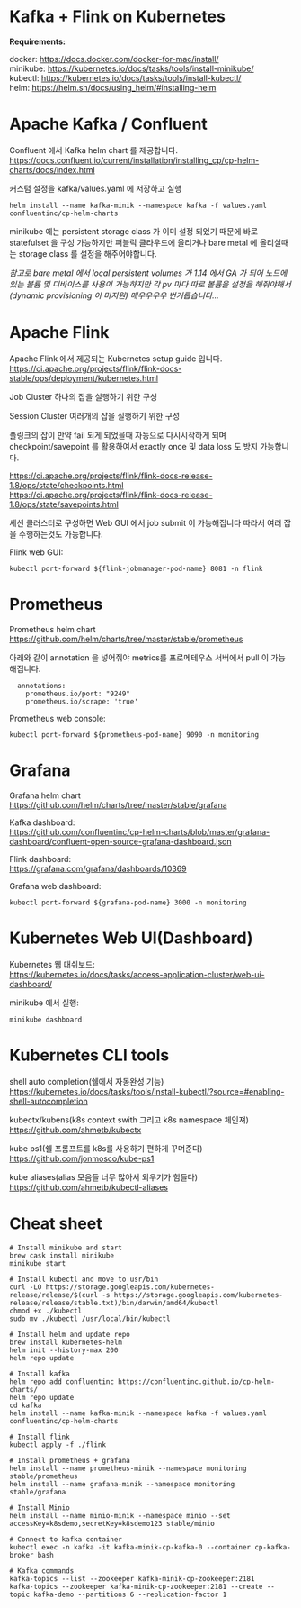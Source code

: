 # Kafka + Flink on Kubernetes

__Requirements:__

docker:
https://docs.docker.com/docker-for-mac/install/  
minikube: 
https://kubernetes.io/docs/tasks/tools/install-minikube/  
kubectl: 
https://kubernetes.io/docs/tasks/tools/install-kubectl/  
helm: 
https://helm.sh/docs/using_helm/#installing-helm


# Apache Kafka / Confluent

Confluent 에서 Kafka helm chart 를 제공합니다.  
https://docs.confluent.io/current/installation/installing_cp/cp-helm-charts/docs/index.html

커스텀 설정을 kafka/values.yaml 에 저장하고 실행


    helm install --name kafka-minik --namespace kafka -f values.yaml confluentinc/cp-helm-charts

minikube 에는 persistent storage class 가 이미 설정 되었기 때문에 바로 statefulset 을 구성 가능하지만
퍼블릭 클라우드에 올리거나 bare metal 에 올리실때는 storage class 를 설정을 해주어야합니다.

*참고로 bare metal 에서 local persistent volumes 가 1.14 에서 GA 가 되어 노드에 있는 볼륨 및 디바이스를 사용이 가능하지만
각 pv 마다 따로 볼륨을 설정을 해줘야해서(dynamic provisioning 이 미지원) 매우우우우 번거롭습니다...*


# Apache Flink

Apache Flink 에서 제공되는 Kubernetes setup guide 입니다.  
https://ci.apache.org/projects/flink/flink-docs-stable/ops/deployment/kubernetes.html

Job Cluster
하나의 잡을 실행하기 위한 구성

Session Cluster
여러개의 잡을 실행하기 위한 구성

플링크의 잡이 만약 fail 되게 되었을때 자동으로 다시시작하게 되며 checkpoint/savepoint 를 활용하여서 exactly once 및 data loss 도 방지 가능합니다.

https://ci.apache.org/projects/flink/flink-docs-release-1.8/ops/state/checkpoints.html  
https://ci.apache.org/projects/flink/flink-docs-release-1.8/ops/state/savepoints.html

세션 클러스터로 구성하면 Web GUI 에서 job submit 이 가능해집니다 따라서 여러 잡을 수행하는것도 가능합니다.

Flink web GUI:  

    kubectl port-forward ${flink-jobmanager-pod-name} 8081 -n flink

# Prometheus
Prometheus helm chart  
https://github.com/helm/charts/tree/master/stable/prometheus

아래와 같이 annotation 을 넣어줘야 metrics를 프로메테우스 서버에서 pull 이 가능해집니다.

      annotations:
        prometheus.io/port: "9249"
        prometheus.io/scrape: 'true'

Prometheus web console:

    kubectl port-forward ${prometheus-pod-name} 9090 -n monitoring

# Grafana
Grafana helm chart  
https://github.com/helm/charts/tree/master/stable/grafana

Kafka dashboard:  
https://github.com/confluentinc/cp-helm-charts/blob/master/grafana-dashboard/confluent-open-source-grafana-dashboard.json

Flink dashboard:  
https://grafana.com/grafana/dashboards/10369

Grafana web dashboard:  

    kubectl port-forward ${grafana-pod-name} 3000 -n monitoring

# Kubernetes Web UI(Dashboard)
Kubernetes 웹 대쉬보드:  
https://kubernetes.io/docs/tasks/access-application-cluster/web-ui-dashboard/

minikube 에서 실행:  

    minikube dashboard

# Kubernetes CLI tools
shell auto completion(쉘에서 자동완성 기능)  
https://kubernetes.io/docs/tasks/tools/install-kubectl/?source=#enabling-shell-autocompletion

kubectx/kubens(k8s context swith 그리고 k8s namespace 체인져)  
https://github.com/ahmetb/kubectx

kube ps1(쉘 프롬프트를 k8s를 사용하기 편하게 꾸며준다)  
https://github.com/jonmosco/kube-ps1

kube aliases(alias 모음들 너무 많아서 외우기가 힘들다)  
https://github.com/ahmetb/kubectl-aliases


# Cheat sheet

```
# Install minikube and start
brew cask install minikube
minikube start

# Install kubectl and move to usr/bin
curl -LO https://storage.googleapis.com/kubernetes-release/release/$(curl -s https://storage.googleapis.com/kubernetes-release/release/stable.txt)/bin/darwin/amd64/kubectl
chmod +x ./kubectl
sudo mv ./kubectl /usr/local/bin/kubectl

# Install helm and update repo
brew install kubernetes-helm
helm init --history-max 200
helm repo update

# Install kafka
helm repo add confluentinc https://confluentinc.github.io/cp-helm-charts/
helm repo update
cd kafka
helm install --name kafka-minik --namespace kafka -f values.yaml confluentinc/cp-helm-charts

# Install flink
kubectl apply -f ./flink

# Install prometheus + grafana
helm install --name prometheus-minik --namespace monitoring stable/prometheus
helm install --name grafana-minik --namespace monitoring stable/grafana

# Install Minio
helm install --name minio-minik --namespace minio --set accessKey=k8sdemo,secretKey=k8sdemo123 stable/minio

# Connect to kafka container
kubectl exec -n kafka -it kafka-minik-cp-kafka-0 --container cp-kafka-broker bash

# Kafka commands
kafka-topics --list --zookeeper kafka-minik-cp-zookeeper:2181
kafka-topics --zookeeper kafka-minik-cp-zookeeper:2181 --create --topic kafka-demo --partitions 6 --replication-factor 1